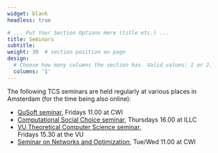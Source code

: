 ```yaml
---
widget: blank
headless: true

# ... Put Your Section Options Here (title etc.) ...
title: Seminars
subtitle:
weight: 30  # section position on page
design:
  # Choose how many columns the section has. Valid values: 1 or 2.
  columns: '1'
---
```


The following TCS seminars are held regularly at various places in Amsterdam (for the time being also online):
- [QuSoft seminar](https://www.qusoft.org/events2-directory-2/), Fridays 11.00 at CWI
- [Computational Social Choice seminar](https://staff.fnwi.uva.nl/u.endriss/seminar/), Thursdays 16.00 at ILLC
- [VU Theoretical Computer Science seminar](https://www.cs.vu.nl/~tcs/seminar),<br>Fridays 15.30 at the VU
- [Seminar on Networks and Optimization](https://www.cwi.nl/research/groups/networks-and-optimization/aco-seminar), Tue/Wed 11.00 at CWI
